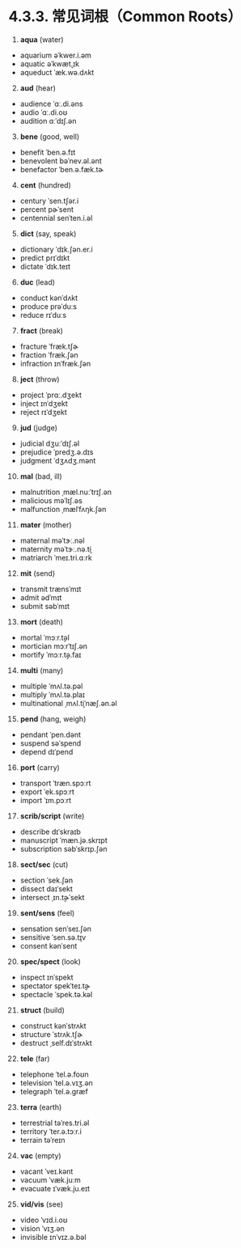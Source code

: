 # 4.3.3. 常见词根（Common Roots）

1. **aqua** (water)
  * aquarium <span class="pho alt">əˈkwer.i.əm</span> <span class="speak-word-inline" data-audio-us-male="/audios/us/aquarium-us-male.mp3" data-audio-us-female="/audios/us/aquarium-us-female.mp3"></span>
  * aquatic <span class="pho alt">əˈkwæt̬.ɪk</span> <span class="speak-word-inline" data-audio-us-male="/audios/us/aquatic-us-male.mp3" data-audio-us-female="/audios/us/aquatic-us-female.mp3"></span>
  * aqueduct <span class="pho alt">ˈæk.wə.dʌkt</span> <span class="speak-word-inline" data-audio-us-male="/audios/us/aqueduct-us-male.mp3" data-audio-us-female="/audios/us/aqueduct-us-female.mp3"></span>

2. **aud** (hear)
  * audience <span class="pho alt">ˈɑː.di.əns</span> <span class="speak-word-inline" data-audio-us-male="/audios/us/audience-us-male.mp3" data-audio-us-female="/audios/us/audience-us-female.mp3"></span>
  * audio <span class="pho alt">ˈɑː.di.oʊ</span> <span class="speak-word-inline" data-audio-us-male="/audios/us/audio-us-male.mp3" data-audio-us-female="/audios/us/audio-us-female.mp3"></span>
  * audition <span class="pho alt">ɑːˈdɪʃ.ən</span> <span class="speak-word-inline" data-audio-us-male="/audios/us/audition-us-male.mp3" data-audio-us-female="/audios/us/audition-us-female.mp3"></span>

3. **bene** (good, well)
  * benefit <span class="pho alt">ˈben.ə.fɪt</span> <span class="speak-word-inline" data-audio-us-male="/audios/us/benefit-us-male.mp3" data-audio-us-female="/audios/us/benefit-us-female.mp3"></span>
  * benevolent <span class="pho alt">bəˈnev.əl.ənt</span> <span class="speak-word-inline" data-audio-us-male="/audios/us/benevolent-us-male.mp3" data-audio-us-female="/audios/us/benevolent-us-female.mp3"></span>
  * benefactor <span class="pho alt">ˈben.ə.fæk.tɚ</span> <span class="speak-word-inline" data-audio-us-male="/audios/us/benefactor-us-male.mp3" data-audio-us-female="/audios/us/benefactor-us-female.mp3"></span>

4. **cent** (hundred)
  * century <span class="pho alt">ˈsen.tʃər.i</span> <span class="speak-word-inline" data-audio-us-male="/audios/us/century-us-male.mp3" data-audio-us-female="/audios/us/century-us-female.mp3"></span>
  * percent <span class="pho alt">pɚˈsent</span> <span class="speak-word-inline" data-audio-us-male="/audios/us/percent-us-male.mp3" data-audio-us-female="/audios/us/percent-us-female.mp3"></span>
  * centennial <span class="pho alt">senˈten.i.əl</span> <span class="speak-word-inline" data-audio-us-male="/audios/us/centennial-us-male.mp3" data-audio-us-female="/audios/us/centennial-us-female.mp3"></span>

5. **dict** (say, speak)
  * dictionary <span class="pho alt">ˈdɪk.ʃən.er.i</span> <span class="speak-word-inline" data-audio-us-male="/audios/us/dictionary-us-male.mp3" data-audio-us-female="/audios/us/dictionary-us-female.mp3"></span>
  * predict <span class="pho alt">prɪˈdɪkt</span> <span class="speak-word-inline" data-audio-us-male="/audios/us/predict-us-male.mp3" data-audio-us-female="/audios/us/predict-us-female.mp3"></span>
  * dictate <span class="pho alt">ˈdɪk.teɪt</span> <span class="speak-word-inline" data-audio-us-male="/audios/us/dictate-us-male.mp3" data-audio-us-female="/audios/us/dictate-us-female.mp3"></span>

6. **duc** (lead)
  * conduct <span class="pho alt">kənˈdʌkt</span> <span class="speak-word-inline" data-audio-us-male="/audios/us/conduct-us-male.mp3" data-audio-us-female="/audios/us/conduct-us-female.mp3"></span>
  * produce <span class="pho alt">prəˈduːs</span> <span class="speak-word-inline" data-audio-us-male="/audios/us/produce-us-male.mp3" data-audio-us-female="/audios/us/produce-us-female.mp3"></span>
  * reduce <span class="pho alt">rɪˈduːs</span> <span class="speak-word-inline" data-audio-us-male="/audios/us/reduce-us-male.mp3" data-audio-us-female="/audios/us/reduce-us-female.mp3"></span>

7. **fract** (break)
  * fracture <span class="pho alt">ˈfræk.tʃɚ</span> <span class="speak-word-inline" data-audio-us-male="/audios/us/fracture-us-male.mp3" data-audio-us-female="/audios/us/fracture-us-female.mp3"></span>
  * fraction <span class="pho alt">ˈfræk.ʃən</span> <span class="speak-word-inline" data-audio-us-male="/audios/us/fraction-us-male.mp3" data-audio-us-female="/audios/us/fraction-us-female.mp3"></span>
  * infraction <span class="pho alt">ɪnˈfræk.ʃən</span> <span class="speak-word-inline" data-audio-us-male="/audios/us/infraction-us-male.mp3" data-audio-us-female="/audios/us/infraction-us-female.mp3"></span>

8. **ject** (throw)
  * project <span class="pho alt">ˈprɑː.dʒekt</span> <span class="speak-word-inline" data-audio-us-male="/audios/us/project-us-male.mp3" data-audio-us-female="/audios/us/project-us-female.mp3"></span>
  * inject <span class="pho alt">ɪnˈdʒekt</span> <span class="speak-word-inline" data-audio-us-male="/audios/us/inject-us-male.mp3" data-audio-us-female="/audios/us/inject-us-female.mp3"></span>
  * reject <span class="pho alt">rɪˈdʒekt</span> <span class="speak-word-inline" data-audio-us-male="/audios/us/reject-us-male.mp3" data-audio-us-female="/audios/us/reject-us-female.mp3"></span>

9. **jud** (judge)
  * judicial <span class="pho alt">dʒuːˈdɪʃ.əl</span> <span class="speak-word-inline" data-audio-us-male="/audios/us/judicial-us-male.mp3" data-audio-us-female="/audios/us/judicial-us-female.mp3"></span>
  * prejudice <span class="pho alt">ˈpredʒ.ə.dɪs</span> <span class="speak-word-inline" data-audio-us-male="/audios/us/prejudice-us-male.mp3" data-audio-us-female="/audios/us/prejudice-us-female.mp3"></span>
  * judgment <span class="pho alt">ˈdʒʌdʒ.mənt</span> <span class="speak-word-inline" data-audio-us-male="/audios/us/judgment-us-male.mp3" data-audio-us-female="/audios/us/judgment-us-female.mp3"></span>

10. **mal** (bad, ill)
  * malnutrition <span class="pho alt">ˌmæl.nuːˈtrɪʃ.ən</span> <span class="speak-word-inline" data-audio-us-male="/audios/us/malnutrition-us-male.mp3" data-audio-us-female="/audios/us/malnutrition-us-female.mp3"></span>
  * malicious <span class="pho alt">məˈlɪʃ.əs</span> <span class="speak-word-inline" data-audio-us-male="/audios/us/malicious-us-male.mp3" data-audio-us-female="/audios/us/malicious-us-female.mp3"></span>
  * malfunction <span class="pho alt">ˌmælˈfʌŋk.ʃən</span> <span class="speak-word-inline" data-audio-us-male="/audios/us/malfunction-us-male.mp3" data-audio-us-female="/audios/us/malfunction-us-female.mp3"></span>

11. **mater** (mother)
  * maternal <span class="pho alt">məˈtɝː.nəl</span> <span class="speak-word-inline" data-audio-us-male="/audios/us/maternal-us-male.mp3" data-audio-us-female="/audios/us/maternal-us-female.mp3"></span>
  * maternity <span class="pho alt">məˈtɝː.nə.t̬i</span> <span class="speak-word-inline" data-audio-us-male="/audios/us/maternity-us-male.mp3" data-audio-us-female="/audios/us/maternity-us-female.mp3"></span>
  * matriarch <span class="pho alt">ˈmeɪ.tri.ɑːrk</span> <span class="speak-word-inline" data-audio-us-male="/audios/us/matriarch-us-male.mp3" data-audio-us-female="/audios/us/matriarch-us-female.mp3"></span>

12. **mit** (send)
  * transmit <span class="pho alt">trænsˈmɪt</span> <span class="speak-word-inline" data-audio-us-male="/audios/us/transmit-us-male.mp3" data-audio-us-female="/audios/us/transmit-us-female.mp3"></span>
  * admit <span class="pho alt">ədˈmɪt</span> <span class="speak-word-inline" data-audio-us-male="/audios/us/admit-us-male.mp3" data-audio-us-female="/audios/us/admit-us-female.mp3"></span>
  * submit <span class="pho alt">səbˈmɪt</span> <span class="speak-word-inline" data-audio-us-male="/audios/us/submit-us-male.mp3" data-audio-us-female="/audios/us/submit-us-female.mp3"></span>

13. **mort** (death)
  * mortal <span class="pho alt">ˈmɔːr.t̬əl</span> <span class="speak-word-inline" data-audio-us-male="/audios/us/mortal-us-male.mp3" data-audio-us-female="/audios/us/mortal-us-female.mp3"></span>
  * mortician <span class="pho alt">mɔːrˈtɪʃ.ən</span> <span class="speak-word-inline" data-audio-us-male="/audios/us/mortician-us-male.mp3" data-audio-us-female="/audios/us/mortician-us-female.mp3"></span>
  * mortify <span class="pho alt">ˈmɔːr.t̬ə.faɪ</span> <span class="speak-word-inline" data-audio-us-male="/audios/us/mortify-us-male.mp3" data-audio-us-female="/audios/us/mortify-us-female.mp3"></span>

14. **multi** (many)
  * multiple <span class="pho alt">ˈmʌl.tə.pəl</span> <span class="speak-word-inline" data-audio-us-male="/audios/us/multiple-us-male.mp3" data-audio-us-female="/audios/us/multiple-us-female.mp3"></span>
  * multiply <span class="pho alt">ˈmʌl.tə.plaɪ</span> <span class="speak-word-inline" data-audio-us-male="/audios/us/multiply-us-male.mp3" data-audio-us-female="/audios/us/multiply-us-female.mp3"></span>
  * multinational <span class="pho alt">ˌmʌl.t̬iˈnæʃ.ən.əl</span> <span class="speak-word-inline" data-audio-us-male="/audios/us/multinational-us-male.mp3" data-audio-us-female="/audios/us/multinational-us-female.mp3"></span>

15. **pend** (hang, weigh)
  * pendant <span class="pho alt">ˈpen.dənt</span> <span class="speak-word-inline" data-audio-us-male="/audios/us/pendant-us-male.mp3" data-audio-us-female="/audios/us/pendant-us-female.mp3"></span>
  * suspend <span class="pho alt">səˈspend</span> <span class="speak-word-inline" data-audio-us-male="/audios/us/suspend-us-male.mp3" data-audio-us-female="/audios/us/suspend-us-female.mp3"></span>
  * depend <span class="pho alt">dɪˈpend</span> <span class="speak-word-inline" data-audio-us-male="/audios/us/depend-us-male.mp3" data-audio-us-female="/audios/us/depend-us-female.mp3"></span>

16. **port** (carry)
  * transport <span class="pho alt">ˈtræn.spɔːrt</span> <span class="speak-word-inline" data-audio-us-male="/audios/us/transport-us-male.mp3" data-audio-us-female="/audios/us/transport-us-female.mp3"></span>
  * export <span class="pho alt">ˈek.spɔːrt</span> <span class="speak-word-inline" data-audio-us-male="/audios/us/export-us-male.mp3" data-audio-us-female="/audios/us/export-us-female.mp3"></span>
  * import <span class="pho alt">ˈɪm.pɔːrt</span> <span class="speak-word-inline" data-audio-us-male="/audios/us/import-us-male.mp3" data-audio-us-female="/audios/us/import-us-female.mp3"></span>

17. **scrib/script** (write)
  * describe <span class="pho alt">dɪˈskraɪb</span> <span class="speak-word-inline" data-audio-us-male="/audios/us/describe-us-male.mp3" data-audio-us-female="/audios/us/describe-us-female.mp3"></span>
  * manuscript <span class="pho alt">ˈmæn.jə.skrɪpt</span> <span class="speak-word-inline" data-audio-us-male="/audios/us/manuscript-us-male.mp3" data-audio-us-female="/audios/us/manuscript-us-female.mp3"></span>
  * subscription <span class="pho alt">səbˈskrɪp.ʃən</span> <span class="speak-word-inline" data-audio-us-male="/audios/us/subscription-us-male.mp3" data-audio-us-female="/audios/us/subscription-us-female.mp3"></span>

18. **sect/sec** (cut)
  * section <span class="pho alt">ˈsek.ʃən</span> <span class="speak-word-inline" data-audio-us-male="/audios/us/section-us-male.mp3" data-audio-us-female="/audios/us/section-us-female.mp3"></span>
  * dissect <span class="pho alt">daɪˈsekt</span> <span class="speak-word-inline" data-audio-us-male="/audios/us/dissect-us-male.mp3" data-audio-us-female="/audios/us/dissect-us-female.mp3"></span>
  * intersect <span class="pho alt">ˌɪn.t̬ɚˈsekt</span> <span class="speak-word-inline" data-audio-us-male="/audios/us/intersect-us-male.mp3" data-audio-us-female="/audios/us/intersect-us-female.mp3"></span>

19. **sent/sens** (feel)
  * sensation <span class="pho alt">senˈseɪ.ʃən</span> <span class="speak-word-inline" data-audio-us-male="/audios/us/sensation-us-male.mp3" data-audio-us-female="/audios/us/sensation-us-female.mp3"></span>
  * sensitive <span class="pho alt">ˈsen.sə.t̬ɪv</span> <span class="speak-word-inline" data-audio-us-male="/audios/us/sensitive-us-male.mp3" data-audio-us-female="/audios/us/sensitive-us-female.mp3"></span>
  * consent <span class="pho alt">kənˈsent</span> <span class="speak-word-inline" data-audio-us-male="/audios/us/consent-us-male.mp3" data-audio-us-female="/audios/us/consent-us-female.mp3"></span>

20. **spec/spect** (look)
  * inspect <span class="pho alt">ɪnˈspekt</span> <span class="speak-word-inline" data-audio-us-male="/audios/us/inspect-us-male.mp3" data-audio-us-female="/audios/us/inspect-us-female.mp3"></span>
  * spectator <span class="pho alt">spekˈteɪ.t̬ɚ</span> <span class="speak-word-inline" data-audio-us-male="/audios/us/spectator-us-male.mp3" data-audio-us-female="/audios/us/spectator-us-female.mp3"></span>
  * spectacle <span class="pho alt">ˈspek.tə.kəl</span> <span class="speak-word-inline" data-audio-us-male="/audios/us/spectacle-us-male.mp3" data-audio-us-female="/audios/us/spectacle-us-female.mp3"></span>

21. **struct** (build)
  * construct <span class="pho alt">kənˈstrʌkt</span> <span class="speak-word-inline" data-audio-us-male="/audios/us/construct-us-male.mp3" data-audio-us-female="/audios/us/construct-us-female.mp3"></span>
  * structure <span class="pho alt">ˈstrʌk.tʃɚ</span> <span class="speak-word-inline" data-audio-us-male="/audios/us/structure-us-male.mp3" data-audio-us-female="/audios/us/structure-us-female.mp3"></span>
  * destruct <span class="pho alt">ˌself.dɪˈstrʌkt</span> <span class="speak-word-inline" data-audio-us-male="/audios/us/destruct-us-male.mp3" data-audio-us-female="/audios/us/destruct-us-female.mp3"></span>

22. **tele** (far)
  * telephone <span class="pho alt">ˈtel.ə.foʊn</span> <span class="speak-word-inline" data-audio-us-male="/audios/us/telephone-us-male.mp3" data-audio-us-female="/audios/us/telephone-us-female.mp3"></span>
  * television <span class="pho alt">ˈtel.ə.vɪʒ.ən</span> <span class="speak-word-inline" data-audio-us-male="/audios/us/television-us-male.mp3" data-audio-us-female="/audios/us/television-us-female.mp3"></span>
  * telegraph <span class="pho alt">ˈtel.ə.ɡræf</span> <span class="speak-word-inline" data-audio-us-male="/audios/us/telegraph-us-male.mp3" data-audio-us-female="/audios/us/telegraph-us-female.mp3"></span>

23. **terra** (earth)
  * terrestrial <span class="pho alt">təˈres.tri.əl</span> <span class="speak-word-inline" data-audio-us-male="/audios/us/terrestrial-us-male.mp3" data-audio-us-female="/audios/us/terrestrial-us-female.mp3"></span>
  * territory <span class="pho alt">ˈter.ə.tɔːr.i</span> <span class="speak-word-inline" data-audio-us-male="/audios/us/territory-us-male.mp3" data-audio-us-female="/audios/us/territory-us-female.mp3"></span>
  * terrain <span class="pho alt">təˈreɪn</span> <span class="speak-word-inline" data-audio-us-male="/audios/us/terrain-us-male.mp3" data-audio-us-female="/audios/us/terrain-us-female.mp3"></span>

24. **vac** (empty)
  * vacant <span class="pho alt">ˈveɪ.kənt</span> <span class="speak-word-inline" data-audio-us-male="/audios/us/vacant-us-male.mp3" data-audio-us-female="/audios/us/vacant-us-female.mp3"></span>
  * vacuum <span class="pho alt">ˈvæk.juːm</span> <span class="speak-word-inline" data-audio-us-male="/audios/us/vacuum-us-male.mp3" data-audio-us-female="/audios/us/vacuum-us-female.mp3"></span>
  * evacuate <span class="pho alt">ɪˈvæk.ju.eɪt</span> <span class="speak-word-inline" data-audio-us-male="/audios/us/evacuate-us-male.mp3" data-audio-us-female="/audios/us/evacuate-us-female.mp3"></span>

25. **vid/vis** (see)
  * video <span class="pho alt">ˈvɪd.i.oʊ</span> <span class="speak-word-inline" data-audio-us-male="/audios/us/video-us-male.mp3" data-audio-us-female="/audios/us/video-us-female.mp3"></span>
  * vision <span class="pho alt">ˈvɪʒ.ən</span> <span class="speak-word-inline" data-audio-us-male="/audios/us/vision-us-male.mp3" data-audio-us-female="/audios/us/vision-us-female.mp3"></span>
  * invisible <span class="pho alt">ɪnˈvɪz.ə.bəl</span> <span class="speak-word-inline" data-audio-us-male="/audios/us/invisible-us-male.mp3" data-audio-us-female="/audios/us/invisible-us-female.mp3"></span>
